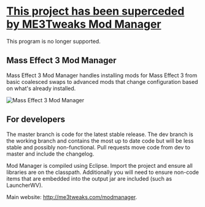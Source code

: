 # [This project has been superceded by ME3Tweaks Mod Manager](https://github.com/ME3Tweaks/ME3TweaksModManager)
This program is no longer supported.

## Mass Effect 3 Mod Manager
Mass Effect 3 Mod Manager handles installing mods for Mass Effect 3 from basic coalesced swaps to advanced mods that change configuration based on what's already installed.

![Mass Effect 3 Mod Manager](https://raw.github.com/mgamerz/me3modmanager/static-content/modmanager.png)

## For developers
The master branch is code for the latest stable release. The dev branch is the working branch and contains the most up to date code but will be less stable and possibly non-functional. Pull requests move code from dev to master and include the changelog.

Mod Manager is compiled using Eclipse. Import the project and ensure all libraries are on the classpath. Additionally you will need to ensure non-code items that are embedded into the output jar are included (such as LauncherWV).

Main website: http://me3tweaks.com/modmanager.

